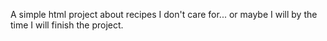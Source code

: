  A simple html project about recipes I don't care for... or maybe I will by the
 time I will finish the project. 
